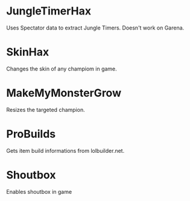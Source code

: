 JungleTimerHax
=======
Uses Spectator data to extract Jungle Timers. Doesn't work on Garena.

SkinHax
=======
Changes the skin of any champiom in game.

MakeMyMonsterGrow
=======
Resizes the targeted champion.

ProBuilds
=======
Gets item build informations from lolbuilder.net.

Shoutbox
=======
Enables shoutbox in game
